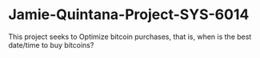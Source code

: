 # Jamie-Quintana-Project-SYS-6014
This project seeks to Optimize bitcoin purchases, that is, when is the best date/time to buy bitcoins?
